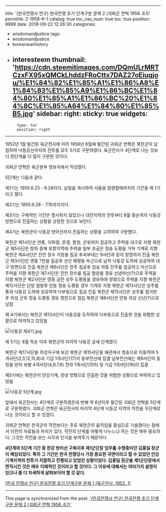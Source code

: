 
---
title: '(한국전쟁사 연구) 한국전쟁 초기 단계구분 문제 2 (괴뢰군 연혁 1958. 6.1)'
permlink: 2-1958-6-1
catalog: true
toc_nav_num: true
toc: true
position: 9999
date: 2018-09-22 12:26:30
categories:
- wisdomandjustice
tags:
- wisdomandjustice
- koreanwarhistory
- interesteem
thumbnail: 'https://cdn.steemitimages.com/DQmULrMRTCzxFX95xQMCkLhddzFRoCttx7DAZ27oEiugjou/%E1%84%82%E1%85%A1%E1%86%A8%E1%84%83%E1%85%A9%E1%86%BC%E1%84%80%E1%85%A1%E1%86%BC%20%E1%84%8C%E1%85%A64%E1%84%80%E1%85%B5.jpg'
sidebar:
    right:
        sticky: true
widgets:
    -
        type: toc
        position: right
---


1952년 1월 발간된 육군전사에 이어 1958년 6월에 발간된 괴뢰군 연혁은 북한군이 남침하여 낙동강선까지의 전투를 모두 5기로 구분하였다. 육군전사가 4단계로 나눈 것보다 한단계를 더 많이 구분한 것이다. 

괴뢰군 연혁은 육군본부 정보국에서 작성했다. 

5단계는 다음과 같다. 

제1기는 1950.6.25 - 6.28이다. 남침을 개시하여 서울을 점령할때까지의 기간을 제 1기라고 했다. 

제2기는 1950.6.28 - 7.15까지이다. 

제3기는 구체적인 기간은 명시하지 않았으나 대전지역의 전투부터 8월 중순까지 낙동강 방면으로 진출하는 상황을 상정한 것으로 보인다. 

제4기는 북한군이 낙동강 방어선까지 진출하는 상황을 고려하여 구분했다. 

북한군 제1사단은 연풍, 이화령, 문경, 함창, 군위까지 침공하고 주력을 대구로 지향
북한군 제5사단은 청하 흥해 포항지역에 주력을 일부 조공은 청송 도평을 거쳐 기계로 지향
북한군 제4사단은 진안 장수 거창을 침공 후속부대는 9사단과 같이 창영까지 진출
북한군 제3사단은 영동 ?천을 침공후  선산 해평동 부근으로 남하 낙동강 도하에 성공하여 대구 방면으로 진출
북한군 제6사단은 전주 침공후 임실 하동 진주를 침공하고 마산으로 주력을 지향
북한군 제7사단은 진안 장수를 침공 함양을 경유 선녕마산(?)으로 주력을 지향
북한군 제2사단은 영동 금천 성주 도평동을 경유하여 창령으로 주력을 지향
북한군 제12사단은 단양 점령후 안동 청송 도평동 경우 기계로 지향
북한군 제13사단은 상주를 통과 낙동강 도하에 성공하여 다부동으로 침공 진출
북한군 제15사단은 상주를 점거한 후 의성 군위 청송 도평동 경유 영천으로 침입
북한군 제8사단은 안동 의성 신년(?)으로 남침

제 4기에서는 북한군 제13사단이 낙동강을 도하하여 다부동으로 진출한 것을 위험한 상황으로 파악하고 있었음


![낙동강 제4기.jpg](https://cdn.steemitimages.com/DQmULrMRTCzxFX95xQMCkLhddzFRoCttx7DAZ27oEiugjou/%E1%84%82%E1%85%A1%E1%86%A8%E1%84%83%E1%85%A9%E1%86%BC%E1%84%80%E1%85%A1%E1%86%BC%20%E1%84%8C%E1%85%A64%E1%84%80%E1%85%B5.jpg)

제 5기는 8월 하순 이후 북한군의 마지막 낙동강 공세 단계였다. 

북한군 제17사단을 의성지구에 보강
북한군 제15사단을 왜관에서 청송으로 이동하여 5개사단(2,5,12,15,8)과 기갑 1개사단(17)이 동부전선에 집결
남부전선에는 제9사단의 동원을 얻어 보병 4개사단(4,9,7,6) 전차 1개사단(105) 및 기갑 1개사단(16)이 집결 

제5기에는 북한군이 안강기계, 창녕 방향으로 진출한 것을 위험한 상황으로 파악하고 있었음

![낙동강 5단계.jpg](https://cdn.steemitimages.com/DQmdG9tF1joDZ6yRtiAjJHa7hbSci5pDDc7brakMZv8Tzhh/%E1%84%82%E1%85%A1%E1%86%A8%E1%84%83%E1%85%A9%E1%86%BC%E1%84%80%E1%85%A1%E1%86%BC%205%E1%84%83%E1%85%A1%E1%86%AB%E1%84%80%E1%85%A8.jpg)

앞에서 육군전사는 4단계로 구분하였은데 반해 약 6년이후 발간된 괴뢰군 연혁을 5단계로 구분하였다. 괴뢰군 연혁은 육군전사의 마지막 4단계 낙동강 지역의 작전을 두단계로 나눈 것이라고 할 수 있겠다. 

괴뢰군 연혁은 한국군의 작전보다는 주로 북한군의 움직임을 중심으로 기술했다는 점에서 이전의 자료들과 차이가 있다. 작전의 단계를 어떻게 나누느냐 하는 것은 매우 중요하다. 그것은 작전을 보는 시각과 인식을 보여주기 때문이다. 

**4단계와 5단계 기간 중 한강 방어선 구축이후 제1군단장 임무를 수행중이던 김홍일 장군이 해임되었다. 특히 그 기간은 한국 전쟁당시 가장 중요한 국면이라고 할 수 있었던 안강 기계지역의 전투가 치열하고 진행되고 있었던 상황이었다. 김홍일 장군을 제1군단장에서 면직시킨 것은 매우 이례적인 것이라고 할 것이다. 그 이유에 대해서는 여러가지 설명이 있으나 좀 더 자세하게 살펴보아야 할 것 같다.**

[(한국 전쟁사 연구) 한국전쟁 초기 단계구분 문제 1 (육군전사, 1952. 1)](https://steemit.com/wisdomandjustice/@wisdomandjustice/1-1952-1)

- - -

This page is synchronized from the post: ['(한국전쟁사 연구) 한국전쟁 초기 단계구분 문제 2 (괴뢰군 연혁 1958. 6.1)'](https://steemit.com/@wisdomandjustice/2-1958-6-1)
